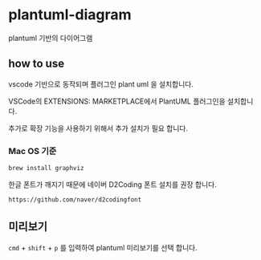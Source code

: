 # plantuml-diagram

plantuml 기반의 다이어그램

## how to use

vscode 기반으로 동작되며 플러그인 plant uml 을 설치합니다.

VSCode의 EXTENSIONS: MARKETPLACE에서 PlantUML 플러그인을 설치합니다.

추가로 확장 기능을 사용하기 위해서 추가 설치가 필요 합니다.

### Mac OS 기준

```bash
brew install graphviz
```

한글 폰트가 깨지기 때문에 네이버 D2Coding 폰트 설치를 권장 합니다.

```bash
https://github.com/naver/d2codingfont
```

## 미리보기

`cmd` + `shift` + `p` 를 입력하여 plantuml 미리보기를 선택 합니다.